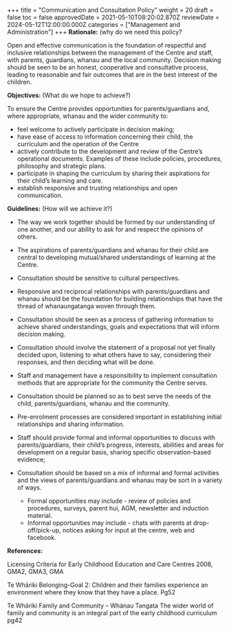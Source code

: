 +++
title = "Communication and Consultation Policy"
weight = 20
draft = false
toc = false
approvedDate = 2021-05-10T08:20:02.870Z
reviewDate = 2024-05-12T12:00:00.000Z
categories = ["Management and Administration"]
+++
**Rationale:** (why do we need this policy?

Open and effective communication is the foundation of respectful and inclusive relationships between the management of the Centre and staff, with parents, guardians, whanau and the local community. Decision making should be seen to be an honest, cooperative and consultative process, leading to reasonable and fair outcomes that are in the best interest of the children.

**Objectives:** (What do we hope to achieve?) 

To ensure the Centre provides opportunities for parents/guardians and, where appropriate, whanau and the wider community to:

* feel welcome to actively participate in decision making; 
* have ease of access to information concerning their child, the curriculum and the operation of the Centre
* actively contribute to the development and review of the Centre’s operational documents. Examples of these include policies, procedures, philosophy and strategic plans.
* participate in shaping the curriculum by sharing their aspirations for their child’s learning and care.
* establish responsive and trusting relationships and open communication. 

**Guidelines:** (How will we achieve it?)

* The way we work together should be formed by our understanding of one another, and our ability to ask for and respect the opinions of others.
* The aspirations of parents/guardians and whanau for their child are central to developing mutual/shared understandings of learning at the Centre.
* Consultation should be sensitive to cultural perspectives. 
* Responsive and reciprocal relationships with parents/guardians and whanau should be the foundation for building relationships that have the thread of whanaungatanga woven through them.
* Consultation should be seen as a process of gathering information to achieve shared understandings, goals and expectations that will inform decision making.
* Consultation should involve the statement of a proposal not yet finally decided upon, listening to what others have to say, considering their responses, and then deciding what will be done.
* Staff and management have a responsibility to implement consultation methods that are appropriate for the community the Centre serves.
* Consultation should be planned so as to best serve the needs of the child, parents/guardians, whanau and the community.
* Pre-enrolment processes are considered important in establishing initial relationships and sharing information.
* Staff should provide formal and informal opportunities to discuss with parents/guardians, their child’s progress, interests, abilities and areas for development on a regular basis, sharing specific observation-based evidence;
* Consultation should be based on a mix of informal and formal activities and the views of parents/guardians and whanau may be sort in a variety of ways.

  * Formal opportunities may include - review of policies and procedures, surveys, parent hui, AGM, newsletter and induction material.
  * Informal opportunities may include - chats with parents at drop-off/pick-up, notices asking for input at the centre, web and facebook.

**References:**

Licensing Criteria for Early Childhood Education and Care Centres 2008, GMA2, GMA3, GMA

Te Whāriki Belonging-Goal 2: Children and their families experience an environment where they know that they have a place. Pg52

Te Whāriki Family and Community – Whànau Tangata The wider world of family and community is an integral part of the early childhood curriculum pg42